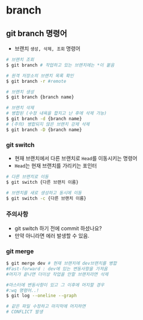 # branch

## git branch 명령어

- 브랜치 `생성, 삭제, 조회` 명령어

```bash
# 브랜치 조회
$ git branch # 작업하고 있는 브랜치에는 *이 붙음

# 원격 저장소의 브랜치 목록 확인
$ git branch -r #remote

# 브랜치 생성
$ git branch {branch name}

# 브랜치 삭제
# 병합된 (수정 내욕을 합치고 난 후에 삭제 가능)
$ git branch -d {branch name}
# (주의) 병합되지 않은 브랜치 강제 삭제
$ git branch -D {branch name}
```



### git switch

- 현재 브랜치에서 다른 브랜치로 `Head`를 이동시키는 명령어
- `Head`는 현재 브랜치를 가리키는 포인터

```bash
# 다른 브랜치로 이동
$ git switch {다른 브랜치 이름}

# 브랜치를 새로 생성하고 동시에 이동 
$ git switch -c {다른 브랜치 이름}
```



### 주의사항

- git switch 하기 전에 commit 하셨나요?
- 만약 아니라면 에러 발생할 수 있음.



### git merge

```bash
$ git merge dev # 현재 브랜치에 dev브랜치를 병합
#Fast-forward : dev에 있는 변동사항을 가져옴
#머지가 끝나면 더이상 작업을 안할 브랜치라면 삭제

#마스터에 변동사항이 있고 그 이후에 머지할 경우
#:wq 명령어..!
$ git log --oneline --graph

# 같은 파일 수정하고 마지막에 머지하면
# CONFLICT 발생
```

























